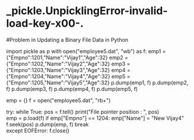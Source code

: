 # _pickle.UnpicklingError-invalid-load-key-x00-.
#Problem in Updating a Binary File Data in Python

import pickle as p
with open("employee5.dat", "wb") as f:
    emp1 = {"Empno":1201,"Name":"Vijay1","Age":32}
    emp2 = {"Empno":1202,"Name":"Vijay2","Age":32}
    emp3 = {"Empno":1203,"Name":"Vijay3","Age":32}
    emp4 = {"Empno":1204,"Name":"Vijay4","Age":32}
    emp5 = {"Empno":1205,"Name":"Vijay5","Age":32}
    p.dump(emp1, f)
    p.dump(emp2, f)
    p.dump(emp3, f)
    p.dump(emp4, f)
    p.dump(emp5, f)
    
 emp = {}
f = open("employee5.dat", "rb+")

try:
    while True:
        pos = f.tell()
        print("File pointer position : ", pos)        
        emp = p.load(f)
        if emp["Empno"] == 1204:
            emp["Name"] = "New Vijay4"
            f.seek(pos)
            p.dump(emp, f)
            break    
except EOFError:
    f.close()
